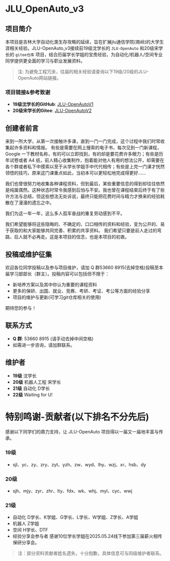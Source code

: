 # JLU_OpenAuto_v3

## 项目简介

本项目是吉林大学自动化类生存攻略的延续，旨在扩展jlu通信学院(南岭)的大学生涯相关经验。JLU-OpenAuto_v3接续前19级沈学长的 `JLU-OpenAuto` 和20级宋学长的 `gitee仓库` 项目，结合历届学长学姐的宝贵经验，为自动化/机器人/空间专业同学提供更全面的学习与职业发展资料。
> 注: 为避免工程冗余，往届的相关经验请查询以下19级/20级的JLU-OpenAuto网站链接。
### 项目链接&参考致谢
- **19级沈学长的GitHub**: [JLU-OpenAutoV1](https://github.com/jlshen025/JLU-OpenAuto)
- **20级宋学长的Gitee**: [JLU-OpenAutoV2](https://gitee.com/songjh_shiyt/jlu-open-auto/tree/master)

## 创建者前言

来到一所大学，从第一次接触许多课，直到一门一门完成，这个过程中我们时常收集起许多资料和情报。
有些是需要在网上搜索的电子书，每次见到一门新课程，Google 一下教材名称，有的可以立即找到，有的却是要花费许多眼力；有些是历年试卷或者 A4 纸，前人精心收集制作，抱着能对他人有用的想法公开，却需要在各个群或者私下中摸索以至于从学长学姐手中代代相传；有些是上完一门课才恍然领悟的技巧，原来这门课重点如此，当初本可以更轻松地完成得更好……

我们也曾很努力地收集各种课程资料，但到最后，某些重要信息的得到却往往依然是纯属偶然。这种状态时常令我感到后怕与不安。我也曾在课程结束后终于有了些许方法与总结，但这些想法无处诉说，最终只能把花费时间与精力才换来的经验耗散在了漫漫的遗忘之中。

我们为这一年一年，这么多人孤军奋战的重复劳动感到不平。

我们希望能够将这些隐晦的、不确定的、口口相传的资料和经验，变为公开的、易于获取的和大家能够共同完善、积累的共享资料。
我们希望只要是前人走过的弯路，后人就不必再走。这是本项目的信念，也是本项目的初衷。

## 投稿或维护征集

欢迎各位同学投稿以及参与项目维护，请加 Q 群53660 8915(去掉空格)投稿至本届学习部部长（群主）。投稿内容可以包括但不限于：

- 新培养方案以及其中你认为重要的课程资料
- 更多的保研、出国、就业、竞赛、考研、考证、考公等方面的经验分享
- 项目的维护与更新(可学习git仓库相关的使用)

期待您的参与！

## 联系方式

- **Q 群**: 53660 8915 (请手动去掉中间空格)
- 如需进一步咨询，请加群联系。

## 维护者
- **19级** 沈学长  
- **20级** 机器人工程 宋学长  
- **21级** 自动化 D学长
- **22级** Waiting for U!


# 特别鸣谢-贡献者(以下排名不分先后)
感谢以下同学们的鼎力支持，让 JLU-OpenAuto 项目得以一届又一届地丰富与传承。
### 19级

- sjl、yc、zy、zry、zyt、yzh、zw、wyd、lhy、wzj、xr、hsb、dy

### 20级

- sjh、mjy、zyr、zhr、lty、fdx、wk、whj、myl、cyc、wwj

### 21级

- 自动化 D学长、K学姐、G学长、L学长、W学姐、Z学长、A学姐
- 机器人 Z学姐
- 空间 H学长、DTF
- 经验分享会参与者 感谢10位学长学姐在2025.05.24线下参加第三届薪火相传保研分享会。

> 注：部分资料贡献者姓名遗失，十分抱歉，具体信息可与同级维护者联系。

